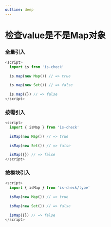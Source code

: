 ```yaml
---
outline: deep
---
```


# 检查value是不是Map对象

### 全量引入
```javascript
<script>
  import is from 'is-check'
  
  is.map(new Map()) // => true
  
  is.map(new Set()) // => false
  
  is.map({}) // => false
</script>
````
### 按需引入
```javascript
<script>
  import { isMap } from 'is-check'
  
  isMap(new Map()) // => true
  
  isMap(new Set()) // => false
  
  isMap({}) // => false
</script>
````
### 按模块引入
```javascript
<script>
  import { isMap } from 'is-check/type'
  
  isMap(new Map()) // => true
  
  isMap(new Set()) // => false
  
  isMap({}) // => false
</script>
````